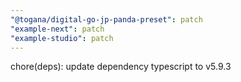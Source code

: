 ```yaml
---
"@togana/digital-go-jp-panda-preset": patch
"example-next": patch
"example-studio": patch
---
```


chore(deps): update dependency typescript to v5.9.3
